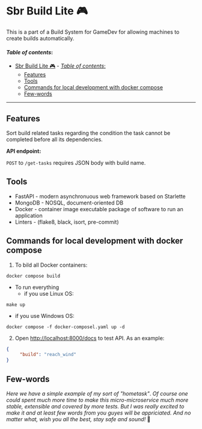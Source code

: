 # Sbr Build Lite 🎮

This is a part of a Build System for GameDev for allowing machines to create builds automatically.

#### *Table of contents*:
<!-- toc -->

- [Sbr Build Lite 🎮](#sbr-build-lite-)
      - [*Table of contents*:](#table-of-contents)
  - [Features](#features)
  - [Tools](#tools)
  - [Commands for local development with docker compose](#commands-for-local-development-with-docker-compose)
  - [Few-words](#few-words)
<!-- tocstop -->

---
## Features
Sort build related tasks regarding the condition the task cannot be completed before all its dependencies.

**API endpoint:**

`POST` to `/get-tasks` requires JSON body with build name.

## Tools

- FastAPI - modern asynchronuous web framework based on Starlette
- MongoDB - NOSQL, document-oriented DB
- Docker - container image executable package of software to run an application
- Linters - (flake8, black, isort, pre-commit) 

## Commands for local development with docker compose

1. To bild all Docker containers:
```
docker compose build
```
- To run everything
  - if you use Linux OS:
```
make up
```
  - if you use Windows OS:
```
docker compose -f docker-composel.yaml up -d
``` 
   
2. Open <http://localhost:8000/docs>  to test API.
As an example:
```json
{
     "build": "reach_wind"
}

```   
   
## Few-words

*Here we have a simple example of my sort of "hometask"*.
*Of course one could spent much more time to make this micro-microservice much more stable, extensible and covered by more tests.*
*But I was really excited to make it and at least few words from you guyes will be appriciated.*
*And no matter what, wish you all the best, stay safe and sound!* 💫